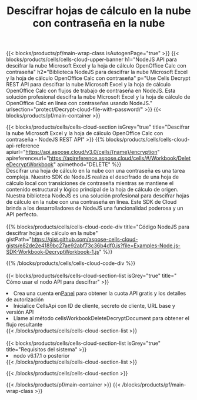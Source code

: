 ﻿---
title:  Descifrar hojas de cálculo en la nube con contraseña en la nube
description:  API y SDK en la nube para Microsoft Excel y OpenOffice Calc descifrar con contraseña en archivos en la nube. Descifrar hojas de cálculo en la nube por Cells Cloud API. SDK admite tipos de lenguajes de desarrollo. Incluyen Android, C#, Go, Java, NodeJS, Perl, PHP, Python, Ruby y Swift.
url: /es/nodejs/protect/decrypt-cloud-file-with-password/
---
{{< blocks/products/pf/main-wrap-class isAutogenPage="true" >}}
{{< blocks/products/cells/cells-cloud-upper-banner h1="NodeJS API para descifrar la nube Microsoft Excel y la hoja de cálculo OpenOffice Calc con contraseña" h2="Biblioteca NodeJS para descifrar la nube Microsoft Excel y la hoja de cálculo OpenOffice Calc con contraseña" p="Use Cells Decrypt REST API para descifrar la nube Microsoft Excel y la hoja de cálculo OpenOffice Calc con flujos de trabajo de contraseña en NodeJS. Esta solución profesional descifra la nube Microsoft Excel y la hoja de cálculo de OpenOffice Calc en línea con contraseñas usando NodeJS." urlsection="protect/Decrypt-cloud-file-with-password/" >}}
{{< blocks/products/pf/main-container >}}

{{< blocks/products/cells/cells-cloud-section isGrey="true" title="Descifrar la nube Microsoft Excel y la hoja de cálculo OpenOffice Calc con contraseña - NodeJS REST API" >}}
{{% blocks/products/cells/cells-cloud-api-reference apiurl="https://api.aspose.cloud/v3.0/cells/{name}/encryption" apireferenceurl="https://apireference.aspose.cloud/cells/#/Workbook/DeleteDecryptWorkbook" apimethod="DELETE" %}}
<br/>
Descifrar una hoja de cálculo en la nube con una contraseña es una tarea compleja. Nuestro SDK de NodeJS realiza el descifrado de una hoja de cálculo local con transiciones de contraseña mientras se mantiene el contenido estructural y lógico principal de la hoja de cálculo de origen. Nuestra biblioteca NodeJS es una solución profesional para descifrar hojas de cálculo en la nube con una contraseña en línea. Este SDK de Cloud brinda a los desarrolladores de NodeJS una funcionalidad poderosa y un API perfecto.
<br/>
<br/>
{{% blocks/products/cells/cells-cloud-code-div title="Código NodeJS para descifrar hojas de cálculo en la nube" gistPath="https://gist.github.com/aspose-cells-cloud-gists/e82de2e4189bc27ae92abf73c36b4df0.js?file=Examples-Node.js-SDK-Workbook-DecryptWorkbook-1.js" %}}
  
{{% /blocks/products/cells/cells-cloud-code-div %}}
<br/>
<br/>
{{< blocks/products/cells/cells-cloud-section-list isGrey="true" title=" Cómo usar el nodo API para descifrar" >}}
<li> Crea una cuenta en<a href="https://dashboard.aspose.cloud/">Panel</a> para obtener la cuota API gratis y los detalles de autorización</li>
<li>Inicialice CellsApi con ID de cliente, secreto de cliente, URL base y versión API</li>
<li>Llame al método cellsWorkbookDeleteDecryptDocument para obtener el flujo resultante</li>
{{< /blocks/products/cells/cells-cloud-section-list >}}
<br/>
<br/>
{{< blocks/products/cells/cells-cloud-section-list isGrey="true" title="Requisitos del sistema" >}}
<li>nodo v6.17.1 o posterior</li>
{{< /blocks/products/cells/cells-cloud-section-list >}}

{{< /blocks/products/cells/cells-cloud-section >}}

{{< /blocks/products/pf/main-container >}}
{{< /blocks/products/pf/main-wrap-class >}}
